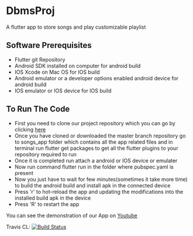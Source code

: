 # DbmsProj

A flutter app to store songs and play customizable playlist

## Software Prerequisites

- Flutter git Repository 
- Android SDK installed on computer for android build
- IOS Xcode on Mac OS for IOS build
- Android emulator or a developer options enabled android device for android build
- IOS emulator or IOS device for IOS build

## To Run The Code

- First you need to clone our project repository which you can go by clicking [here](https://github.com/Nocturnals/DbmsProj)
- Once you have cloned or downloaded the master branch repository go to songs_app folder which contains all the app related files and in terminal run flutter get packages to get all the flutter plugins to your repository required to run
- Once it is completed run attach a android or IOS device or emulater
- Now run command flutter run in the folder where pubspec.yaml is present
- Now you just have to wait for few minutes(sometimes it take more time) to build the android build and install apk in the connected device
- Press 'r' to hot-reload the app and updating the modifications into the installed build apk in the device
- Press 'R' to restart the app


You can see the demonstration of our App on [Youtube](https://youtu.be/9Aft8eISIW4)

Travis CL: [![Build Status](https://travis-ci.org/Hemanth759/Flutter-Projects.svg?branch=master)](https://travis-ci.org/Hemanth759/Flutter-Projects)


